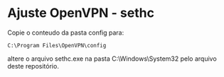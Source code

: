 # Ajuste OpenVPN - sethc 

Copie o conteudo da pasta config para:
```
C:\Program Files\OpenVPN\config
```

altere o arquivo sethc.exe na pasta C:\Windows\System32 pelo arquivo deste repositório.
